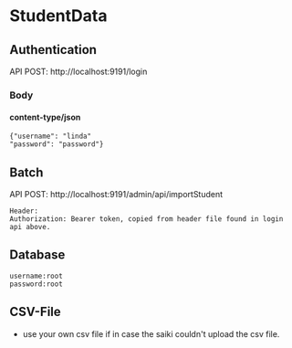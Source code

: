 # StudentData

## Authentication

API POST: http://localhost:9191/login
### Body
#### content-type/json
    {"username": "linda" 
    "password": "password"}


## Batch

API POST: http://localhost:9191/admin/api/importStudent

    Header:
    Authorization: Bearer token, copied from header file found in login api above.



## Database

    username:root 
    password:root


## CSV-File

- use your own csv file if in case the saiki couldn't upload the csv file.